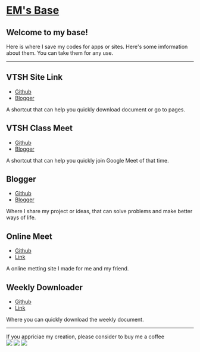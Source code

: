 # [EM's Base](Edit-Mr.github.io)

## Welcome to my base!

Here is where I save my codes for apps or sites. Here's some imformation about them. You can take them for any use.

* * *

## VTSH Site Link

*   [Github](https://github.com/Edit-Mr/Edit-Mr.github.io/tree/main/code/sc/vtsh_site_link)
*   [Blogger](https://emsbase.blogspot.com/2021/06/vtsh-site-link.html)

A shortcut that can help you quickly download document or go to pages.

## VTSH Class Meet

*   [Github](https://github.com/Edit-Mr/Edit-Mr.github.io/tree/main/code/sc/vtsh_meet_link)
*   [Blogger](https://emsbase.blogspot.com/2021/06/203-meet-link.html)

A shortcut that can help you quickly join Google Meet of that time.

## Blogger

*   [Github](https://github.com/Edit-Mr/Edit-Mr.github.io/tree/main/code/blogger/)
*   [Blogger](https://emsbase.blogspot.com/)

Where I share my project or ideas, that can solve problems and make better ways of life.

## Online Meet

*   [Github](https://github.com/Edit-Mr/Edit-Mr.github.io/tree/main/code/meet)
*   [Link](code/meet)

A online metting site I made for me and my friend.

## Weekly Downloader

*   [Github](https://github.com/Edit-Mr/Edit-Mr.github.io/tree/main/code/weekly)
*   [Link](code/weekly)

Where you can quickly download the weekly document.

* * *

If you appriciae my creation, please consider to buy me a coffee  
[![](https://img.shields.io/badge/-elvismao@ctemplar.com-D14836?style=flat-square&logo=Gmail&logoColor=white)](mailto:elvismao@ctemplar.com) [![](https://img.shields.io/badge/-elvismao.@gmail.com-169BD7?style=flat-square&logo=PayPal&logoColor=white)](https://www.paypal.me/elvismao) ![](https://komarev.com/ghpvc/?username=edit-mr&style=flat-square)
